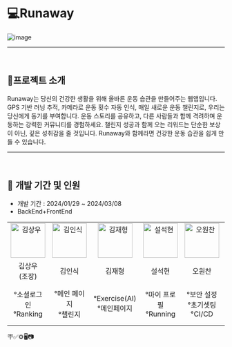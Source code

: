 # 💻Runaway
![image](https://github.com/xiexiehanoi/runaway/assets/123315364/c5e621b8-dc70-44c6-813a-3bf3a8c870a8)
<hr>
<br/>

## 📁프로젝트 소개
Runaway는 당신의 건강한 생활을 위해 올바른 운동 습관을 만들어주는 웹앱입니다. GPS 기반 러닝 추적, 카메라로 운동 횟수 자동 인식, 매일 새로운 운동 챌린지로, 우리는 당신에게 동기를 부여합니다. 
운동 스토리를 공유하고, 다른 사람들과 함께 격려하며 운동하는 강력한 커뮤니티를 경험하세요. 챌린지 성공과 함께 오는 리워드는 단순한 보상이 아닌, 깊은 성취감을 줄 것입니다.
Runaway와 함께라면 건강한 운동 습관을 쉽게 만들 수 있습니다.
<hr>
<br />

## 🛫 개발 기간 및 인원
- 개발 기간 : 2024/01/29 ~ 2024/03/08
- BackEnd+FrontEnd
<div class="table-container">
  <table style="width:100%;">
    <tr>
      <td style="width:14%; text-align:center;"><a href="https://github.com/xiexiehanoi"><img src="https://github.com/xiexiehanoi/runaway/assets/123315364/1a98fb9e-8479-4893-bbab-0af3e333d18c" alt="김상우" width="80" height="80"></a></td>
      <td style="width:14%; text-align:center;"><a href="https://github.com/xiexiehanoi"><img src="https://github.com/xiexiehanoi/runaway/assets/123315364/907188ca-2f7e-46c1-b2b4-660b950f1018" alt="김인식" width="80" height="80"></a></td>
      <td style="width:14%; text-align:center;"><a href="https://github.com/xiexiehanoi"><img src="https://github.com/xiexiehanoi/runaway/assets/123315364/986d4457-970c-4699-a7a7-506c216f9c4a" alt="김재형" width="80" height="80"></a></td>
      <td style="width:14%; text-align:center;"><a href="https://github.com/xiexiehanoi"><img src="https://github.com/xiexiehanoi/runaway/assets/123315364/c1441764-f157-4a07-8326-3d7902d67b9b" alt="설석현" width="80" height="80"></a></td>
      <td style="width:14%; text-align:center;"><a href="https://github.com/xiexiehanoi"><img src="https://github.com/xiexiehanoi/runaway/assets/123315364/807721fd-8df2-40f2-a73b-b56bb96bf06f" alt="오원찬" width="80" height="80"></a></td>
      <td style="width:14%; text-align:center;"><a href="https://github.com/xiexiehanoi"><img src="https://github.com/xiexiehanoi/runaway/assets/123315364/caefe97d-d124-49f2-b4ec-efbcebbe3d58" alt="이준일" width="80" height="80"></a></td>
      <td style="width:14%; text-align:center;"><a href="https://github.com/xiexiehanoi"><img src="https://github.com/xiexiehanoi/runaway/assets/123315364/8ad8f7d7-c3e2-44fe-866c-65636170e698" alt="한종빈" width="80" height="80"></a></td>
    </tr>
    <tr>
      <td style="width:14%; text-align:center;">김상우<br/>(조장)</td>
      <td style="width:14%; text-align:center;">김인식</td>
      <td style="width:14%; text-align:center;">김재형</td>
      <td style="width:14%; text-align:center;">설석현</td>
      <td style="width:14%; text-align:center;">오원찬</td>
      <td style="width:14%; text-align:center;">이준일</td>
      <td style="width:14%; text-align:center;">한종빈</td>
    </tr>
    <tr>
      <td style="width:14%; text-align:center;">°소셜로그인<br/>°Ranking</td>
      <td style="width:14%; text-align:center;">°메인 페이지<br/>°챌린지</td>
      <td style="width:14%; text-align:center;">°Exercise(AI)<br/>°메인페이지</td>
      <td style="width:14%; text-align:center;">°마이 프로필<br/>°Running</td>
      <td style="width:14%; text-align:center;">°보안 설정<br/>°초기셋팅<br/>°CI/CD</td>
      <td style="width:14%; text-align:center;">°스토리<br/>°WieFrame<br/>°Design총괄</-d>
      <td style="width:14%; text-align:center;">°회원가입<br/>°CI/CD</td>
    </tr>
  </table>
</div>






🪧✅⚙️🖥️📷
